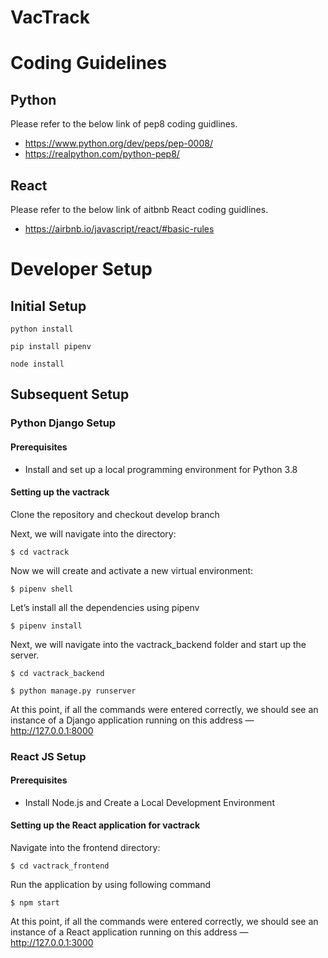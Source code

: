 # VacTrack

# Coding Guidelines

## Python

Please refer to the below link of pep8 coding guidlines.

* https://www.python.org/dev/peps/pep-0008/
* https://realpython.com/python-pep8/

## React

Please refer to the below link of aitbnb React coding guidlines.

* https://airbnb.io/javascript/react/#basic-rules

# Developer Setup

## Initial Setup

`python install`

`pip install pipenv`

`node install`

## Subsequent Setup

### Python Django Setup

#### Prerequisites

- Install and set up a local programming environment for Python 3.8

#### Setting up the vactrack

Clone the repository and checkout develop branch

Next, we will navigate into the directory:

`$ cd vactrack`

Now we will create and activate a new virtual environment:

`$ pipenv shell`

Let’s install all the dependencies using pipenv 

`$ pipenv install`

Next, we will navigate into the vactrack_backend folder and start up the server.

`$ cd vactrack_backend`

`$ python manage.py runserver`

At this point, if all the commands were entered correctly, we should see an instance of a Django application running on this address — http://127.0.0.1:8000

### React JS Setup

#### Prerequisites

- Install Node.js and Create a Local Development Environment

#### Setting up the React application for vactrack

Navigate into the frontend directory:

`$ cd vactrack_frontend`

Run the application by using following command

`$ npm start`

At this point, if all the commands were entered correctly, we should see an instance of a React application running on this address — http://127.0.0.1:3000
